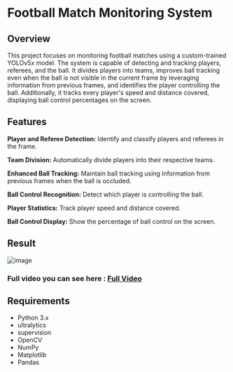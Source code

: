 # Football Match Monitoring System
## Overview

This project focuses on monitoring football matches using a custom-trained YOLOv5x model. The system is capable of detecting and tracking players, referees, and the ball. It divides players into teams, improves ball tracking even when the ball is not visible in the current frame by leveraging information from previous frames, and identifies the player controlling the ball. Additionally, it tracks every player's speed and distance covered, displaying ball control percentages on the screen.

## Features

**Player and Referee Detection:** Identify and classify players and referees in the frame.

**Team Division:** Automatically divide players into their respective teams.

**Enhanced Ball Tracking:** Maintain ball tracking using information from previous frames when the ball is occluded.

**Ball Control Recognition:** Detect which player is controlling the ball.

**Player Statistics:** Track player speed and distance covered.

**Ball Control Display:** Show the percentage of ball control on the screen.

## Result

![image](https://github.com/tottopyou/Football-match-AI/assets/110258834/9c936191-b5d0-4d67-88a5-5a7f499bdfe2)

### Full video you can see here :  [Full Video](https://github.com/tottopyou/Football-match-AI/assets/110258834/cbfa0e13-d613-4874-9337-32507d63ea1b)


## Requirements

+ Python 3.x
+ ultralytics
+ supervision
+ OpenCV
+ NumPy
+ Matplotlib
+ Pandas
